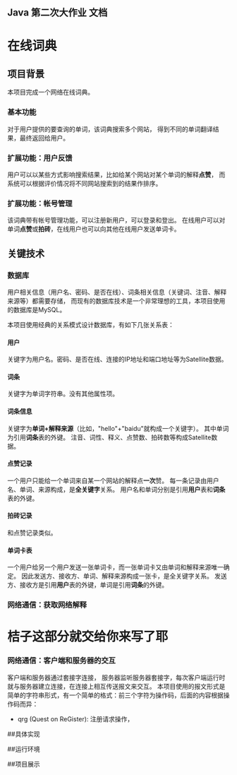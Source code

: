 ## Java 第二次大作业 文档
# 在线词典

## 项目背景
本项目完成一个网络在线词典。

### 基本功能
对于用户提供的要查询的单词，该词典搜索多个网站， 得到不同的单词翻译结果，最终返回给用户。

### 扩展功能：用户反馈
用户可以以某些方式影响搜索结果，比如给某个网站对某个单词的解释**点赞**，
而系统可以根据评价情况将不同网站搜索到的结果作排序。

### 扩展功能：帐号管理
该词典带有帐号管理功能，可以注册新用户，可以登录和登出。
在线用户可以对单词**点赞**或**拍砖**，在线用户也可以向其他在线用户发送单词卡。

## 关键技术

### 数据库
用户相关信息（用户名、密码、是否在线）、词条相关信息（关键词、注音、解释来源等）都需要存储，
而现有的数据库技术是一个非常理想的工具，本项目使用的数据库是MySQL。

本项目使用经典的关系模式设计数据库，有如下几张关系表：

#### 用户
关键字为用户名。密码、是否在线、连接的IP地址和端口地址等为Satellite数据。

#### 词条
关键字为单词字符串。没有其他属性项。

#### 词条信息
关键字为**单词+解释来源**（比如，"hello"+"baidu"就构成一个关键字）。
其中单词为引用**词条**表的外键。
注音、词性、释义、点赞数、拍砖数等构成Satellite数据。

#### 点赞记录
一个用户只能给一个单词来自某一个网站的解释点**一次**赞。
每一条记录由用户名、单词、来源构成，是**全关键字**关系。
用户名和单词分别是引用**用户**表和**词条**表的外键。

#### 拍砖记录
和点赞记录类似。

#### 单词卡表
一个用户给另一个用户发送一张单词卡，而一张单词卡又由单词和解释来源唯一确定。
因此发送方、接收方、单词、解释来源构成一张卡，是全关键字关系。
发送方、接收方是引用**用户**表的外键，单词是引用**词条**的外键。

### 网络通信：获取网络解释
# 桔子这部分就交给你来写了耶

### 网络通信：客户端和服务器的交互
客户端和服务器通过套接字连接，
服务器监听服务器套接字，每次客户端运行时就与服务器建立连接，在连接上相互传送报文来交互。
本项目使用的报文形式是简单的字符串形式，有一个简单的格式：前三个字符为操作码，后面的内容根据操作码而异：

* qrg (Quest on ReGister): 注册请求操作，

##具体实现

##运行环境

##项目展示
